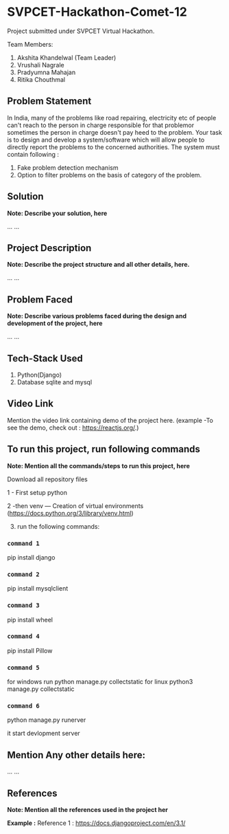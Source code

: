 # SVPCET-Hackathon-Comet-12

Project submitted under SVPCET Virtual Hackathon.

Team Members:
1. Akshita Khandelwal (Team Leader)
2. Vrushali Nagrale
3. Pradyumna Mahajan
4. Ritika Chouthmal
  
## Problem Statement

In India, many of the problems like road repairing, electricity etc of
people can't reach to the person in charge responsible for that problemor sometimes the person in charge doesn't pay heed to the problem.
Your task is to design and develop a system/software which will allow
people to directly report the problems to the concerned authorities. The
system must contain following :
1. Fake problem detection mechanism
2. Option to filter problems on the basis of category of the
problem.

## Solution

**Note: Describe your solution, here**

...
...

## Project Description

**Note: Describe the project structure and all other details, here.**

...
...

## Problem Faced

**Note: Describe various problems faced during the design and development of the project, here**

...
...

## Tech-Stack Used

1. Python(Django) 
2. Database sqlite and mysql
## Video Link

Mention the video link containing demo of the project here.
(example -To see the demo, check out : https://reactjs.org/.)

## To run this project, run following commands

**Note: Mention all the commands/steps to run this project, here**

Download all repository files


1 - First setup python


2 -then venv — Creation of virtual environments (https://docs.python.org/3/library/venv.html)

3) run the following commands: 

### `command 1`

pip install django

### `command 2`

pip install mysqlclient


### `command 3`

pip install wheel

### `command 4`

pip install Pillow

### `command 5`

for windows run 
python manage.py collectstatic
for linux
python3 manage.py collectstatic

### `command 6`

python manage.py runerver 

it start devlopment server



## Mention Any other details here:

...
...


## References

**Note: Mention all the references used in the project her**

**Example :**
Reference 1 : https://docs.djangoproject.com/en/3.1/
